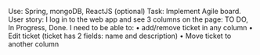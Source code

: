 Use: Spring, mongoDB, ReactJS (optional)
Task: Implement Agile board.
User story: I log in to the web app and see 3 columns on the page: TO DO, In Progress, Done. I need to be able to:
•	add/remove ticket in any column
•	Edit ticket (ticket has 2 fields: name and description)
•	Move ticket to another column 
